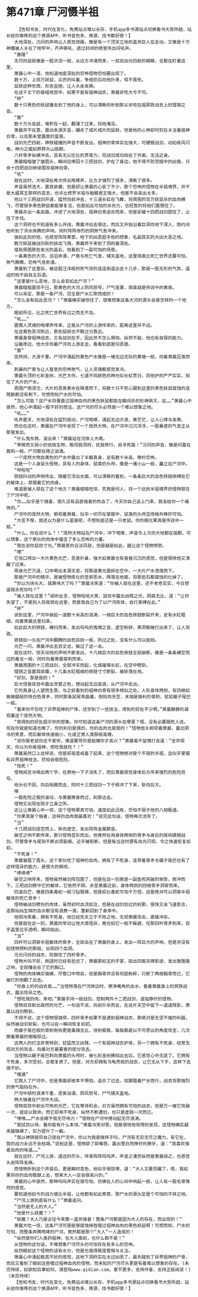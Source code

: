 # 第471章 尸河慑半祖
        【告知书友，时代在变化，免费站点难以长存，手机app多书源站点切换看书大势所趋，站长给你推荐的这个换源APP，听书音色多、换源、找书都好使！】
       大地深处，沉闷的声响让人感觉烦躁，像是有一个顶天立地的盖世巨人在走动，又像是十万神魔被人关在了地牢中，齐声嘶吼，透过封闭的绝室传出闷吼声。
       “轰隆”
       无尽的鼠妖像是一股洪流一般，从远方冲涌而来，一双双凶光四射的眼睛，全都在盯着这里。
       萧晨心中一凛，他知道地底深处的恐怖怪物恐怕要出现了。
       数十万，上百万妖鼠，尖厉的叫着，争相恐后向他扑来，悍不畏死。
       鼠妖这种东西，形态丑陋，让人头皮发麻。
       在这千丈下的昏暗地宫中，如果不是有祖神战衣，萧晨非吃大亏不可。
       “砰”
       数十只黑色的妖鼠撞击到了他的身上，可以清晰的听到那尖牙咬在祖冥铁战衣上的铿锵之音。
       “轰”
       数十万头血鼠，堆积在一起，翻涌了过来，将他淹没。
       萧晨并不在意，震动本源天音，碾杀了成片成片的鼠妖，但是他的心神却时刻在关注着祖神白骨，以及那未曾露面的蛮兽。
       战剑光芒四射，神铁碰撞的声音不断发出，祖神的骨体实在强大，可硬撼战剑，动如疾风闪电，神力之威如莽莽大山摇颤。
       八杆骨矛纵横冲击，具有无以伦比的贯穿力，将战剑成功挡在了外面，无法近身。
       萧晨暗暗皱了皱眉头，瞬间召唤回十三把战剑，护在了身边，他不得不防范暗中的凶兽，只余十四把战剑继续围攻祖神白骨。
       “吼”
       就在这时，大地深处再次传出咆哮声，比方才强烈了很多，清晰了很多。
       声音虽然浩大，震耳欲聋，但是却让萧晨的心安了不少，那个恐怖的怪物在半祖境界，并不是大威冥王那样的变态，也许比修罗半祖与骷髅君王强大，但是不会高出太多。
       他以十三把战剑开道，猛然向前冲去，十三道长虹在飞舞，将周围的百万妖鼠杀的血肉横飞，尽管很多黑色野鼠都能够复活，但是如此可怕的杀伤力，也短暂的将他们震慑住了。
       萧晨杀出一条血路，冲进了大地深处，祖神白骨追杀而来，但是却被十四把战剑困住了，止住了步伐。
       这个洞府也不知道有多么开阔，萧晨冲出去很远，而后又开始沿着巨洞向地下深入，隐约间他听到了洪水奔腾的声响，同时阵阵惨烈的阴煞气息冲来。
       强如此刻的他，也感觉阵阵寒意，地下的凶恶超乎他的想象，名副其实的大凶大恶之地。
       数万妖鼠被战剑斩的妖血飞溅，萧晨终于来到了洞府最深处。
       借助周围那些发光的晶石，他看到了一副可怕的场景。
       一条黄色的大河，滔滔奔涌，尸臭与死亡气息，铺天盖地，这里简直比死亡世界还要可怕，煞气腾腾，恐怖气息弥漫。
       萧晨到了这里后，被这股汪洋般的死气惊的连连倒退出去十几步，那是一股无形的气势，逼迫的他不由自主后退。
       “这里是什么恶地，怎么会有如此尸河？”
       萧晨暗暗震惊不已，那黄色的大河上阴风怒号，尸气笼罩，简直就是传说中的黄泉。
       可以肯定，那是一条尸河，完全是尸水汇聚而成的！
       “怎么会有如此恶河？！”萧晨确实被惊住了，很难想象这条大河的源头会是怎样的一个地方。
       眼前所见，比之死亡世界有过之而无不及。
       “吼……”
       震慑人灵魂的咆哮声传来，正是从尸河的上游传来的，距离这里并不远。
       在这黄色恶河附近，那些鼠妖也不敢过分靠近。
       萧晨身穿祖神战衣，又有战剑在手，因此并不怎么惧怕，纵然不敌，他也有自保的能力。
       沿着岸边，他大步向着尸河向上游走去，看看到底是何恶兽。
       “轰”
       突然间，大浪千重，尸河中涌起的黄色尸水像是一堵无边无际的黄墙一般，向着萧晨压落而来。
       刺鼻的尸臭与让人窒息的恐怖煞气，让人灵魂都感觉发冷。
       萧晨头顶的七彩圣树，光芒大作，七道不同颜色的神光似长虹贯日，将他护的严严实实，挡住了大片的尸水。
       周围尸雨滂沱，大片的恶臭黄水在降落而下，将数十只不死心跟到这里的黑色妖鼠腐蚀的连残骸都没有剩下，可想而知尸水的可怕。
       “怎么可能？这尸水将蚕食过祖神血肉的黑色妖鼠都能在瞬间杀的形神俱灭，这……”萧晨心中骇然，他心中涌起一股不好的想法，这尸河的尽头必然是一个难以想象之地。
       “吼……”
       吼声震天，大地深处在猛烈摇动，尸河咆哮，涌起无边大浪，黄茫茫，让人心悸与发寒。
       而也在这时，萧晨在尸河中发现了一个庞然大物，在尸河中沉沉浮浮，一股暴虐的气息正从那里发出。
       “什么鬼东西，滚出来！”萧晨站在河岸上大喝。
       “卑微而又弱小的低贱生物，敢闯我洞府，扰我修行，自寻死路！”沉闷的声音，像是闷雷在轰鸣一般，尸河都在随之汹涌。
       一个庞然大物自黄色的尸水中露出了半截真身，足有数十米高，狰狞恐怖。
       这是一个人身鼠头怪物，具有人的身体，鼠类的头颅，像是一堵小山一般，矗立在尸河中。
       “哗啦啦”
       铁链抖动的声响传出，随着它浮出水面，可以清晰的看到，一条条巨大的血色铁链绑缚在它的躯体上，禁锢着它的肉身。
       难道是被人锁在了这个地方？萧晨暗暗吃惊，究竟是何人，将一个达到半祖境界的怪物锁在了尸河中呢。
       “你……似乎是个强者，很久没有品尝强者的热血了，今天你自己送上门来，我会给你一个痛快的。”
       尸河中的庞然大物，俯视着萧晨，似乎一切尽在掌握中，鼠类的头颅显得格外狰狞可怕。
       “大言不惭，我还以为是什么蛮兽呢，不想到底还是一只老鼠。你的眼光果真是传说中一般。”
       “什么，你在说什么？！”庞然大物站在尸河中，冲下咆哮，声音令上方的大地都在摇颤。可以想象，这个家伙的肉体中蕴含了多么恐怖的力量。
       “我在说你鼠目寸光。”萧晨答的云淡风轻，但是越是如此，越让这个怪物愤怒。
       “噗”
       它张口喷出一大片黄色光芒，恶臭扑鼻，强大如萧晨也有昏昏沉沉的感觉，但是很快他又清醒了过来。
       周身光芒万道，口中喝出本源天音，将那道黄光震碎在空中，一大片尸水洒落而下。
       那是尸河中的精华，是被怪物炼化的至邪恶水，降落在地面，将那岩石都腐蚀的化掉了。
       “你以为块头大，就算伟大了吗？”萧晨冷笑道：“你被人锁在这里，还不老老实实，今日想逼我杀死你吗？”
       “被人锁在这里？”闻听此言，怪物哈哈大笑，鼠目中露出凶残之光，阴森无比，道：“让你失望了，不是别人将我锁在这里，而是我自己为了以尸河炼体，自行束缚在此。”
       “砰”
       说到这里，尸河中崩起一道数十米高的浪涛，一根巨大的血色铁链断裂开来，足有水缸粗细，向着萧晨这里扫来。
       如此巨大的铁链，横扫而来，发出呜呜的鬼啸之音，虚空粉碎，黑洞都被打出来了，让人惊骇。
       铁链如一头在尸河中翻腾的血色巨蛟一般，所过之处，没有什么可以抵挡。
       光芒一闪，萧晨冲出去百丈远，躲过了这一击。
       就在这时，惊天动地的声响不断发出，十几根巨大的血色铁链全部崩断，像是一条条横空而过的毒龙一般，同时向着萧晨穿刺而来。
       萧晨周围的十三把战剑，全部冲天而起，化成璀璨长虹，在空中劈斩。
       铿锵之音震耳欲聋，十几条水缸粗细的铁链寸寸断裂，被斩落在地。
       “好剑，那是我的！”
       巨大怪兽双目中露出贪婪之色，搅动起无边骇浪，从尸河中走出。
       它的真身让人望而生畏，与之前看到的祖神白骨有很多相似之处。人形身体两侧，有四根如蜘蛛腿般的惨白色骨矛，同时那条鼠尾弯曲着，倒钩向天空，末端是锋利的骨刺，犹如蝎子尾巴一般。
       “看来你不仅吃了异界祖神的尸体，还学到了一些技法，得到的好处不少啊。”萧晨静静的凝视着这个庞然大物。
       “我得到的好处超乎你的想象。你可知道这条尸河的源头在哪里？唔，没有必要跟死人说。现在你就是知道也晚了。你的利剑是我的，你的血肉也是我的！”怪物低头俯视着萧晨，露出阴冷的笑意，而后躯体快速缩小，化成正常人类那般高矮。
       “说你是老鼠你还不爱听，难道要骂你是蛤蟆你才高兴？”萧晨毫不留情打击道：“坐井观天，你以为你是祖神，想吃我就吃？！”
       萧晨虽然口上这样说，但是却高度戒备了起来，这个怪物绝对是个不弱的半祖，且似乎掌握有异界祖神技法，恐怕会很危险。
       “找死！”
       怪物闻言冷喝出两个字，在原地一下子消失了，而后萧晨感觉身体后方传来强烈的危险信号。
       他头也不回，向后倒踢而去，同时十三把战剑一下子俯冲了下来，斩向后方。
       嗖
       一股危险之极的波动，与萧晨擦身而过，刹那远去。
       怪物又出现在刚才立身之所。
       这让让萧晨心中一惊，这个怪物果真可怕，速度如此迅疾，恐怕不弱于他的八相极速。
       “你果真是个强者，这样的血肉我最喜欢！”说完这句话，怪物再次消失了。
       “当”
       十几把战剑逆空而上，斩向虚空，发出阵阵金属颤音。
       破空之响不断传来，那只怪物显形而出，他竟然在用身体两侧的骨矛与身后的尾钩硬撼战剑，尽管骨矛与尾钩不断出现裂痕，近乎被斩断，但是每当这时便有血光闪现，令之快速恢复如初。
       “不死身！”
       萧晨皱眉了眉头，这个家伙吃了祖神的血肉，拥有了不死身，连带着骨矛与蝎子尾巴也有了这样怪异的能力，是很大的麻烦。
       “哧哧哧”
       破空之响传来，怪物虽然被剑阵包围了，但是在这一刻竟是一副鱼死网破的架势，俯冲而下。三把战剑劈中它的躯体，它依然不顾，杀至萧晨近前，身体两侧的四根骨矛洞穿而来。
       四道白芒，像是四条毒蛇一般刁钻狠辣，但是却比毒蛇可怕千万倍，这是绝对可以洞穿半祖躯体的死亡骨矛！
       怪物被战剑劈伤的肉体，虽然初时血流如注，但是在战剑划过的刹那，很快又会飞速愈合，连那灿灿生辉的血水都没有浪费一滴，重新回到了身体中。
       他阴冷笑着，拥有不死身，他已经先天立于不败之地，无视萧晨攻击，直接冲杀。
       但是就在这一刻，萧晨的举动让他大感怪异，竟也如它一般不躲避，任那四杆骨矛刺来，双手晶莹近乎透明，瞬间拍出。
       “当”
       四杆可以洞穿半祖躯体的骨矛，全部击在了萧晨的身上，发出一阵巨大的声响，但是并没有如怪物预料的那般，出现四个血洞。
       乌光闪烁的战衣，防御住了四杆骨矛。
       怪物大叫不好，倒退时已经有些迟了，萧晨那如玉的手掌，拍出四面天碑影迹，发出轰隆隆之响，全部撞击在了它的胸口。
       怪物的肉体确实强横，尽管口中喷血，但是胸骨并没有彻底粉碎，只断了两根胸骨而已，它被打的倒翻了出去。
       “你身上的的战衣是……”当怪物落在尸河岸边时，擦净嘴角的血水，看着萧晨身上的冥铁战衣，露出惊异之色。
       “想吃我的肉，来吧。”萧晨手持一般战剑，控制两外十二把战剑，遥指狰狞的怪物。
       怪物双目射出森然的光芒，一句话不说，向前扑杀而去，在这片天空中留下一道道残影，萧晨以战剑劈斩。
       不得不说，这个怪物很强悍，四杆骨矛如果不是遇到祖神战衣，那绝对是无坚不摧的利器，纵然被战剑斩裂，也可以在一瞬间恢复如初。
       而蝎子尾巴般的骨刺倒钩更是毒辣无比，快到极致，每每都是以不可思议的角度攻至，几次擦着萧晨的咽喉掠过。
       这两人的打法非常特别，狂猛而又凶残，一个有祖神战衣护体，另一个拥有不死身，经常无视对方的攻击，向着对方最要害的部分攻去。
       当怪物以蝎子尾巴刺向萧晨的头颅时，被七彩圣树拂挡出去后，它感觉心中无底了。它拥有不死身，多次受创，全都复原了。但是，对方却拥有乌龟壳般的战衣，让它无从下手，这样下去很不妙。
       “噗通”
       它跳入了尸河中，但是萧晨却根本不惧怕，追杀了过去，双脚踏着尸水而行，战衣将那强烈的煞气阻挡在外。
       尸河中顿时浪涛千重，恶臭汹涌，阴风怒号，尸气铺天盖地。
       两大强者在尸河中大战。
       怪物双目中射出可怖的光芒，它在等待机会，对方虽然拥有可怕的战衣，但是万一被它攻破一次，就足以致命。而它却用不死身，纵然不断遭创，也只是虚弱一次而已。
       “嘿嘿……尸水会赐予我无尽伟力！”怪物在尸河中搅动起无尽浪涛。
       “我拭目以待，看你能有什么本领。”萧晨冷笑对答。但是很快他惊愕的发现，这怪物确实越来越强横了，实力提升了一截。
       “我以神铁链将自己锁在尸河中，你以为我是做样子吗，尸河有无穷无尽之魔力，有它在，我的战力永远不会枯竭。”说到这里，怪物舔了舔嘴唇，露出雪白而狰狞的獠牙，道：“我喜欢强者血肉的味道……”
       就在这时，尸河上游，遥远的尽头，传来阵阵呜呜声，声音之凄厉纵然是萧晨闻之，也感觉头皮阵阵发麻。
       而怪物听到这个声音后，更是瞬时变色，他似乎很惊惧，道：“大人又要苏醒了，唔，我如果将你的血肉敬献上去，想来大人一定会很高兴的。”
       萧晨则心中骇然，那种呜呜声实在很可怕，仿佛在人的心间中响起一般，让人有一股毛骨悚然的感觉。
       要知道他如今的战力堪比半祖，让他都有如此寒意，那尸水的源头定是个可怕的不祥之地。
       “尸河上游到底有什么？”萧晨追问。
       “当然是无上的大人。”
       “他是什么妖魔？！”
       “妖魔？大人乃是古往今来第一盖世强者！整条尸河都是因为大人的存在，而出现的！”
       萧晨大吃一惊，这条尸河可是能够腐蚀掉吞噬过祖神血肉的黑色妖鼠啊！可想而知，尸水的可怕，而整条奔腾咆哮的尸河，竟然都是那个“大人”一人造成的！
       “纵然是你们人类的祖神，在大人面前，也什么都不是！”
       从怪物的这句话，不难想象尸河尽头的可怕存在有多么的恐怖。
       纵然眼前这个怪物的话有水分，但是也值得极度警惕与关注。
       萧晨心中涌起极其不妙的感觉，这地下洞府实在太过凶恶了，最先碰到了异界祖神的尸骨，而后又看到了眼前这吞噬过祖神血肉的怪物，而未知的尸河尽头更是有着难以想象的存在。(未完待续，如欲知后事如何，请登陆www.qidian.com，章节更多，支持作者，支持正版阅读！)（未完待续）
       【告知书友，时代在变化，免费站点难以长存，手机app多书源站点切换看书大势所趋，站长给你推荐的这个换源APP，听书音色多、换源、找书都好使！】